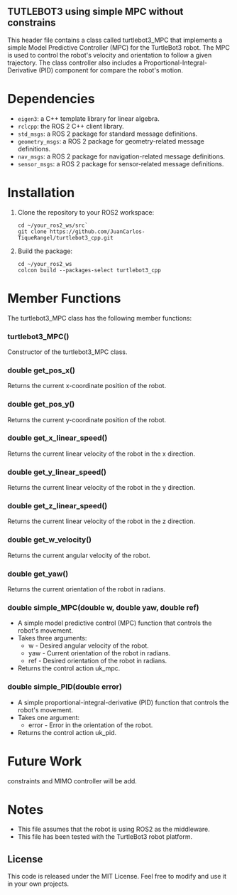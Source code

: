 ## TUTLEBOT3 using simple MPC without constrains

This header file contains a class called turtlebot3_MPC that implements a simple Model Predictive Controller (MPC) for the TurtleBot3 robot. The MPC is used to control the robot's velocity and orientation to follow a given trajectory. The class controller also includes a Proportional-Integral-Derivative (PID) component for compare the robot's motion.

# Dependencies
* `eigen3`: a C++ template library for linear algebra.
* `rclcpp`: the ROS 2 C++ client library.
* `std_msgs`: a ROS 2 package for standard message definitions.
* `geometry_msgs`: a ROS 2 package for geometry-related message definitions.
* `nav_msgs`: a ROS 2 package for navigation-related message definitions.
* `sensor_msgs`: a ROS 2 package for sensor-related message definitions.

# Installation 

1. Clone the repository to your ROS2 workspace:
    ```
    cd ~/your_ros2_ws/src`
    git clone https://github.com/JuanCarlos-TiqueRangel/turtlebot3_cpp.git
    ```
2. Build the package:
    ```
    cd ~/your_ros2_ws
    colcon build --packages-select turtlebot3_cpp
    ```

# Member Functions
The turtlebot3_MPC class has the following member functions:

### turtlebot3_MPC()
Constructor of the turtlebot3_MPC class.

### double get_pos_x()
Returns the current x-coordinate position of the robot.

### double get_pos_y()
Returns the current y-coordinate position of the robot.

### double get_x_linear_speed()
Returns the current linear velocity of the robot in the x direction.

### double get_y_linear_speed()
Returns the current linear velocity of the robot in the y direction.

### double get_z_linear_speed()
Returns the current linear velocity of the robot in the z direction.

### double get_w_velocity()
Returns the current angular velocity of the robot.

### double get_yaw()
Returns the current orientation of the robot in radians.

### double simple_MPC(double w, double yaw, double ref)
* A simple model predictive control (MPC) function that controls the robot's movement.
* Takes three arguments:
    * w - Desired angular velocity of the robot.
    * yaw - Current orientation of the robot in radians.
    * ref - Desired orientation of the robot in radians.
* Returns the control action uk_mpc.

### double simple_PID(double error)
* A simple proportional-integral-derivative (PID) function that controls the robot's movement.
* Takes one argument:
    * error - Error in the orientation of the robot.
* Returns the control action uk_pid.

# Future Work 
constraints and MIMO controller will be add.

# Notes
* This file assumes that the robot is using ROS2 as the middleware.
* This file has been tested with the TurtleBot3 robot platform.

## License
This code is released under the MIT License. Feel free to modify and use it in your own projects.
